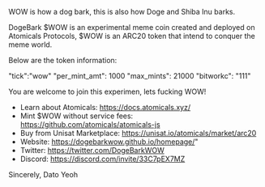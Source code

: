 WOW is how a dog bark, this is also how Doge and Shiba Inu barks. 

DogeBark $WOW is an experimental meme coin created and deployed on Atomicals Protocols, $WOW is an ARC20 token that intend to conquer the meme world.

Below are the token information:

"tick":"wow"
"per_mint_amt": 1000
"max_mints": 21000
"bitworkc": "111"

You are welcome to join this experimen, lets fucking WOW!

- Learn about Atomicals: https://docs.atomicals.xyz/
- Mint $WOW without service fees: https://github.com/atomicals/atomicals-js
- Buy from Unisat Marketplace: https://unisat.io/atomicals/market/arc20
- Website: https://dogebarkwow.github.io/homepage/"
- Twitter: https://twitter.com/DogeBarkWOW
- Discord: https://discord.com/invite/33C7pEX7MZ

Sincerely,
Dato Yeoh
